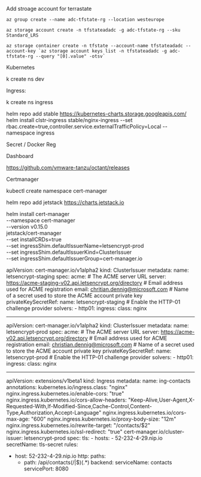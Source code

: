 Add stroage account for terrastate

```shell
az group create --name adc-tfstate-rg --location westeurope

az storage account create -n tfstateadadc -g adc-tfstate-rg --sku Standard_LRS

az storage container create -n tfstate --account-name tfstateadadc --account-key `az storage account keys list -n tfstateadadc -g adc-tfstate-rg --query "[0].value" -otsv`
```

Kubernetes


k create ns dev

Ingress:

k create ns ingress

helm repo add stable https://kubernetes-charts.storage.googleapis.com/
helm install clstr-ingress stable/nginx-ingress --set rbac.create=true,controller.service.externalTrafficPolicy=Local --namespace ingress

Secret / Docker Reg

Dashboard

https://github.com/vmware-tanzu/octant/releases

Certmanager

kubectl create namespace cert-manager

helm repo add jetstack https://charts.jetstack.io

helm install cert-manager \
  --namespace cert-manager \
  --version v0.15.0 \
  jetstack/cert-manager \
   --set installCRDs=true \
   --set ingressShim.defaultIssuerName=letsencrypt-prod \
   --set ingressShim.defaultIssuerKind=ClusterIssuer \
   --set ingressShim.defaultIssuerGroup=cert-manager.io


apiVersion: cert-manager.io/v1alpha2
kind: ClusterIssuer
metadata:
  name: letsencrypt-staging
spec:
  acme:
    # The ACME server URL
    server: https://acme-staging-v02.api.letsencrypt.org/directory
    # Email address used for ACME registration
    email: chritian.dennig@microsoft.com
    # Name of a secret used to store the ACME account private key
    privateKeySecretRef:
      name: letsencrypt-staging
    # Enable the HTTP-01 challenge provider
    solvers:
    - http01:
        ingress:
          class:  nginx

---


apiVersion: cert-manager.io/v1alpha2
kind: ClusterIssuer
metadata:
  name: letsencrypt-prod
spec:
  acme:
    # The ACME server URL
    server: https://acme-v02.api.letsencrypt.org/directory
    # Email address used for ACME registration
    email: christian.dennig@microsoft.com
    # Name of a secret used to store the ACME account private key
    privateKeySecretRef:
      name: letsencrypt-prod
    # Enable the HTTP-01 challenge provider
    solvers:
    - http01:
        ingress:
          class: nginx


--- 


apiVersion: extensions/v1beta1
kind: Ingress
metadata:
  name: ing-contacts
  annotations:
    kubernetes.io/ingress.class: "nginx"
    nginx.ingress.kubernetes.io/enable-cors: "true"
    nginx.ingress.kubernetes.io/cors-allow-headers: "Keep-Alive,User-Agent,X-Requested-With,If-Modified-Since,Cache-Control,Content-Type,Authorization,Accept-Language"
    nginx.ingress.kubernetes.io/cors-max-age: "600"
    nginx.ingress.kubernetes.io/proxy-body-size: "12m"
    nginx.ingress.kubernetes.io/rewrite-target: "/contacts/$2"
    nginx.ingress.kubernetes.io/ssl-redirect: "true"
    cert-manager.io/cluster-issuer: letsencrypt-prod
spec:
  tls:
    - hosts:
        - 52-232-4-29.nip.io
      secretName: tls-secret
  rules:
  - host: 52-232-4-29.nip.io
    http:
      paths:
      - path: /api/contacts(/|$)(.*)
        backend:
          serviceName: contacts
          servicePort: 8080
